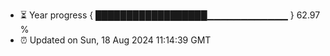 - ⏳ Year progress { ██████████████████▁▁▁▁▁▁▁▁▁▁▁▁ } 62.97 %
- ⏰ Updated on Sun, 18 Aug 2024 11:14:39 GMT

